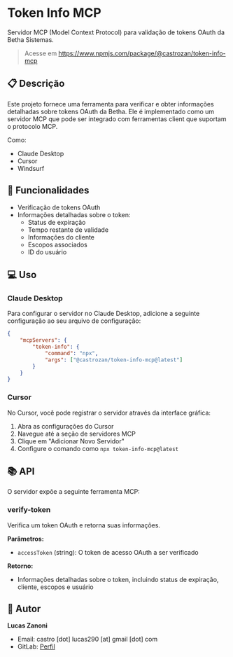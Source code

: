 # Token Info MCP

Servidor MCP (Model Context Protocol) para validação de tokens OAuth da Betha Sistemas.

> Acesse em https://www.npmjs.com/package/@castrozan/token-info-mcp

## 📋 Descrição

Este projeto fornece uma ferramenta para verificar e obter informações detalhadas sobre tokens OAuth da Betha.
Ele é implementado como um servidor MCP que pode ser integrado com ferramentas client que suportam o protocolo MCP.

Como:

- Claude Desktop
- Cursor
- Windsurf

## 🚀 Funcionalidades

- Verificação de tokens OAuth
- Informações detalhadas sobre o token:
    - Status de expiração
    - Tempo restante de validade
    - Informações do cliente
    - Escopos associados
    - ID do usuário

## 💻 Uso

### Claude Desktop

Para configurar o servidor no Claude Desktop, adicione a seguinte configuração ao seu arquivo de configuração:

```json
{
    "mcpServers": {
        "token-info": {
            "command": "npx",
            "args": ["@castrozan/token-info-mcp@latest"]
        }
    }
}
```

### Cursor

No Cursor, você pode registrar o servidor através da interface gráfica:

1. Abra as configurações do Cursor
2. Navegue até a seção de servidores MCP
3. Clique em "Adicionar Novo Servidor"
4. Configure o comando como `npx token-info-mcp@latest`

## 📚 API

O servidor expõe a seguinte ferramenta MCP:

### verify-token

Verifica um token OAuth e retorna suas informações.

**Parâmetros:**

- `accessToken` (string): O token de acesso OAuth a ser verificado

**Retorno:**

- Informações detalhadas sobre o token, incluindo status de expiração, cliente, escopos e usuário

## 👥 Autor

**Lucas Zanoni**

- Email: castro [dot] lucas290 [at] gmail [dot] com
- GitLab: [Perfil](https://github.com/Castrozan)
